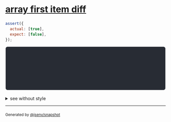 # [array first item diff](../../array.test.js#L6)

```js
assert({
  actual: [true],
  expect: [false],
});
```

![img](throw.svg)

<details>
  <summary>see without style</summary>

```console
AssertionError: actual and expect are different

actual: [
  true,
]
expect: [
  false,
]
```

</details>

---

<sub>
  Generated by <a href="https://github.com/jsenv/core/tree/main/packages/independent/snapshot">@jsenv/snapshot</a>
</sub>